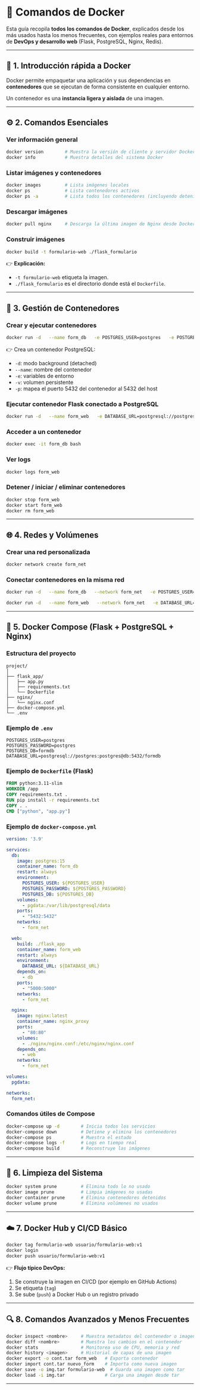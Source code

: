 
# 🐳 Comandos de Docker

Esta guía recopila **todos los comandos de Docker**, explicados desde los más usados hasta los menos frecuentes, con ejemplos reales para entornos de **DevOps y desarrollo web** (Flask, PostgreSQL, Nginx, Redis).

---

## 🚀 1. Introducción rápida a Docker

Docker permite empaquetar una aplicación y sus dependencias en **contenedores** que se ejecutan de forma consistente en cualquier entorno.

Un contenedor es una **instancia ligera y aislada** de una imagen.

---

## ⚙️ 2. Comandos Esenciales

### Ver información general
```bash
docker version        # Muestra la versión de cliente y servidor Docker
docker info           # Muestra detalles del sistema Docker
```

### Listar imágenes y contenedores
```bash
docker images         # Lista imágenes locales
docker ps             # Lista contenedores activos
docker ps -a          # Lista todos los contenedores (incluyendo detenidos)
```

### Descargar imágenes
```bash
docker pull nginx     # Descarga la última imagen de Nginx desde Docker Hub
```

### Construir imágenes
```bash
docker build -t formulario-web ./flask_formulario
```
👉 **Explicación:**  
- `-t formulario-web` etiqueta la imagen.  
- `./flask_formulario` es el directorio donde está el `Dockerfile`.

---

## 🧱 3. Gestión de Contenedores

### Crear y ejecutar contenedores
```bash
docker run -d   --name form_db   -e POSTGRES_USER=postgres   -e POSTGRES_PASSWORD=postgres   -e POSTGRES_DB=formdb   -v pgdata:/var/lib/postgresql/data   -p 5432:5432   postgres:15
```

👉 Crea un contenedor PostgreSQL:
- `-d`: modo background (detached)
- `--name`: nombre del contenedor
- `-e`: variables de entorno
- `-v`: volumen persistente
- `-p`: mapea el puerto 5432 del contenedor al 5432 del host

### Ejecutar contenedor Flask conectado a PostgreSQL
```bash
docker run -d   --name form_web   -e DATABASE_URL=postgresql://postgres:postgres@form_db:5432/formdb   -p 5000:5000   formulario-web
```

### Acceder a un contenedor
```bash
docker exec -it form_db bash
```

### Ver logs
```bash
docker logs form_web
```

### Detener / iniciar / eliminar contenedores
```bash
docker stop form_web
docker start form_web
docker rm form_web
```

---

## 🌐 4. Redes y Volúmenes

### Crear una red personalizada
```bash
docker network create form_net
```

### Conectar contenedores en la misma red
```bash
docker run -d   --name form_db   --network form_net   -e POSTGRES_USER=postgres   -e POSTGRES_PASSWORD=postgres   -e POSTGRES_DB=formdb   -v pgdata:/var/lib/postgresql/data   -p 5432:5432   postgres:15
```

```bash
docker run -d   --name form_web   --network form_net   -e DATABASE_URL=postgresql://postgres:postgres@form_db:5432/formdb   -p 5000:5000   formulario-web
```

---

## 🧩 5. Docker Compose (Flask + PostgreSQL + Nginx)

### Estructura del proyecto
```
project/
│
├── flask_app/
│   ├── app.py
│   ├── requirements.txt
│   └── Dockerfile
├── nginx/
│   └── nginx.conf
├── docker-compose.yml
└── .env
```

### Ejemplo de `.env`
```env
POSTGRES_USER=postgres
POSTGRES_PASSWORD=postgres
POSTGRES_DB=formdb
DATABASE_URL=postgresql://postgres:postgres@db:5432/formdb
```

### Ejemplo de `Dockerfile` (Flask)
```Dockerfile
FROM python:3.11-slim
WORKDIR /app
COPY requirements.txt .
RUN pip install -r requirements.txt
COPY . .
CMD ["python", "app.py"]
```

### Ejemplo de `docker-compose.yml`
```yaml
version: '3.9'

services:
  db:
    image: postgres:15
    container_name: form_db
    restart: always
    environment:
      POSTGRES_USER: ${POSTGRES_USER}
      POSTGRES_PASSWORD: ${POSTGRES_PASSWORD}
      POSTGRES_DB: ${POSTGRES_DB}
    volumes:
      - pgdata:/var/lib/postgresql/data
    ports:
      - "5432:5432"
    networks:
      - form_net

  web:
    build: ./flask_app
    container_name: form_web
    restart: always
    environment:
      DATABASE_URL: ${DATABASE_URL}
    depends_on:
      - db
    ports:
      - "5000:5000"
    networks:
      - form_net

  nginx:
    image: nginx:latest
    container_name: nginx_proxy
    ports:
      - "80:80"
    volumes:
      - ./nginx/nginx.conf:/etc/nginx/nginx.conf
    depends_on:
      - web
    networks:
      - form_net

volumes:
  pgdata:

networks:
  form_net:
```

### Comandos útiles de Compose
```bash
docker-compose up -d        # Inicia todos los servicios
docker-compose down         # Detiene y elimina los contenedores
docker-compose ps           # Muestra el estado
docker-compose logs -f      # Logs en tiempo real
docker-compose build        # Reconstruye las imágenes
```

---

## 🧹 6. Limpieza del Sistema

```bash
docker system prune         # Elimina todo lo no usado
docker image prune          # Limpia imágenes no usadas
docker container prune      # Elimina contenedores detenidos
docker volume prune         # Elimina volúmenes no usados
```

---

## ☁️ 7. Docker Hub y CI/CD Básico

```bash
docker tag formulario-web usuario/formulario-web:v1
docker login
docker push usuario/formulario-web:v1
```

👉 **Flujo típico DevOps:**
1. Se construye la imagen en CI/CD (por ejemplo en GitHub Actions)
2. Se etiqueta (`tag`)
3. Se sube (`push`) a Docker Hub o un registro privado

---

## 🔍 8. Comandos Avanzados y Menos Frecuentes

```bash
docker inspect <nombre>     # Muestra metadatos del contenedor o imagen
docker diff <nombre>        # Muestra los cambios en el contenedor
docker stats                # Monitorea uso de CPU, memoria y red
docker history <imagen>     # Historial de capas de una imagen
docker export -o cont.tar form_web   # Exporta contenedor
docker import cont.tar nuevo_form    # Importa como nueva imagen
docker save -o img.tar formulario-web  # Guarda una imagen como tar
docker load -i img.tar               # Carga una imagen desde tar
```

---

